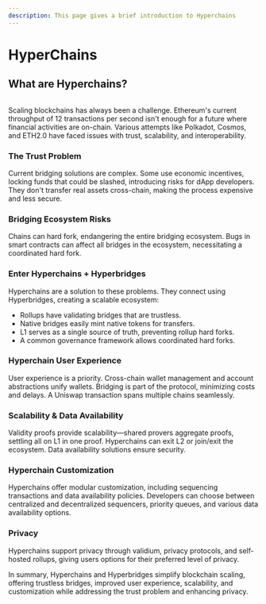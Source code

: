 ```yaml
---
description: This page gives a brief introduction to Hyperchains
---
```


# HyperChains

## What are Hyperchains?

<figure><img src="../.gitbook/assets/Screenshot 2023-12-20 at 2.21.44 PM.png" alt=""><figcaption></figcaption></figure>

Scaling blockchains has always been a challenge. Ethereum's current throughput of 12 transactions per second isn't enough for a future where financial activities are on-chain. Various attempts like Polkadot, Cosmos, and ETH2.0 have faced issues with trust, scalability, and interoperability.

### The Trust Problem

Current bridging solutions are complex. Some use economic incentives, locking funds that could be slashed, introducing risks for dApp developers. They don't transfer real assets cross-chain, making the process expensive and less secure.

### Bridging Ecosystem Risks

Chains can hard fork, endangering the entire bridging ecosystem. Bugs in smart contracts can affect all bridges in the ecosystem, necessitating a coordinated hard fork.

### Enter Hyperchains + Hyperbridges

Hyperchains are a solution to these problems. They connect using Hyperbridges, creating a scalable ecosystem:

* Rollups have validating bridges that are trustless.
* Native bridges easily mint native tokens for transfers.
* L1 serves as a single source of truth, preventing rollup hard forks.
* A common governance framework allows coordinated hard forks.

### Hyperchain User Experience

User experience is a priority. Cross-chain wallet management and account abstractions unify wallets. Bridging is part of the protocol, minimizing costs and delays. A Uniswap transaction spans multiple chains seamlessly.

### Scalability & Data Availability

Validity proofs provide scalability—shared provers aggregate proofs, settling all on L1 in one proof. Hyperchains can exit L2 or join/exit the ecosystem. Data availability solutions ensure security.

### Hyperchain Customization

Hyperchains offer modular customization, including sequencing transactions and data availability policies. Developers can choose between centralized and decentralized sequencers, priority queues, and various data availability options.

### Privacy

Hyperchains support privacy through validium, privacy protocols, and self-hosted rollups, giving users options for their preferred level of privacy.

In summary, Hyperchains and Hyperbridges simplify blockchain scaling, offering trustless bridges, improved user experience, scalability, and customization while addressing the trust problem and enhancing privacy.
